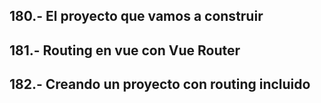 ## 180.- El proyecto que vamos a construir 
## 181.- Routing en vue con Vue Router
## 182.- Creando un proyecto con routing incluido